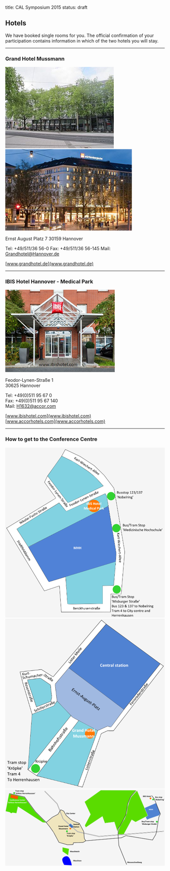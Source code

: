title: CAL Symposium 2015
status: draft

## Hotels

We have booked single rooms for you. The official confirmation of your participation contains information in which of the two hotels you will stay.

------------------------
### Grand Hotel Mussmann
![Mussmann](travel/mussmann_tags_small.jpg) ![Mussmann](travel/mussmann_nachts_small.jpg)

Ernst August Platz 7
30159 Hannover

Tel: +49/511/36 56-0 
Fax: +49/511/36 56-145 
Mail: Grandhotel@Hannover.de
 
[www.grandhotel.de](www.grandhotel.de)

--------------------------------------
### IBIS Hotel Hannover - Medical Park

![IBIS](travel/ibis.jpg)

Feodor-Lynen-Straße 1   
30625 Hannover   

Tel: +49(0)511 95 67 0   
Fax: +49(0)511 95 67 140   
Mail: H1632@accor.com    

[www.ibishotel.com](www.ibishotel.com)   
[www.accorhotels.com](www.accorhotels.com)

-----------------
### How to get to the Conference Centre

![map](travel/ibis_map.png)
![map](travel/mussmann_map.png)
![map](travel/hannover_map.png)

